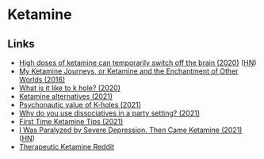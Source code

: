 # Ketamine

## Links

- [High doses of ketamine can temporarily switch off the brain (2020)](https://www.cam.ac.uk/research/news/high-doses-of-ketamine-can-temporarily-switch-off-the-brain-say-researchers) ([HN](https://news.ycombinator.com/item?id=23509366))
- [My Ketamine Journeys, or Ketamine and the Enchantment of Other Worlds (2016)](https://realitysandwich.com/321100/my-ketamine-journeys-or-ketamine-and-the-enchantment-of-other-worlds/)
- [What is it like to k hole? (2020)](https://www.reddit.com/r/ketamine/comments/hciwx8/what_is_it_like_to_k_hole/)
- [Ketamine alternatives (2021)](https://www.reddit.com/r/researchchemicals/comments/lf10rp/ketamine_alternatives/)
- [Psychonautic value of K-holes (2021)](https://www.reddit.com/r/RationalPsychonaut/comments/lv3mr5/why_does_it_seem_like_the_psychonautic_value_of/)
- [Why do you use dissociatives in a party setting? (2021)](https://www.reddit.com/r/researchchemicals/comments/mj6ti3/why_do_you_use_dissociatives_in_a_party_setting/)
- [First Time Ketamine Tips (2021)](https://www.reddit.com/r/ketamine/comments/no92ru/doing_ket_for_the_first_time_today_any_tips/)
- [I Was Paralyzed by Severe Depression. Then Came Ketamine (2021)](https://www.nytimes.com/2021/05/30/opinion/ketamine-treatment-depression.html) ([HN](https://news.ycombinator.com/item?id=27338596))
- [Therapeutic Ketamine Reddit](https://www.reddit.com/r/TherapeuticKetamine/)
